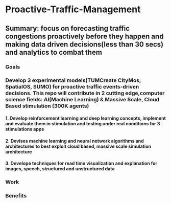 # Proactive-Traffic-Management
## Summary: focus on forecasting traffic congestions proactively before they happen and making data driven decisions(less than 30 secs) and analytics to combat them
### Goals
### Develop 3 experimental models(TUMCreate CityMos, SpatialOS, SUMO) for proactive traffic events-driven decisions. This repo will contribute in 2 cutting edge,computer science fields: AI(Machine Learning) & Massive Scale, Cloud Based stimulation (300K agents)
#### 1. Develop reinforcement learning and deep learning concepts, implement and evaluate them in stimulation and testing under real conditions for 3 stimulations apps
#### 2. Devises machine learning and neural network algorithms and architectures to best exploit cloud based, massive scale simulation architecture
#### 3. Develope techniques for read time visualization and explanation for images, speech, structured and unstructured data
### Work
### Benefits
